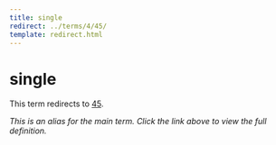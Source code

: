 ```yaml
---
title: single
redirect: ../terms/4/45/
template: redirect.html
---
```


# single

This term redirects to [45](../terms/4/45/).

*This is an alias for the main term. Click the link above to view the full definition.*
